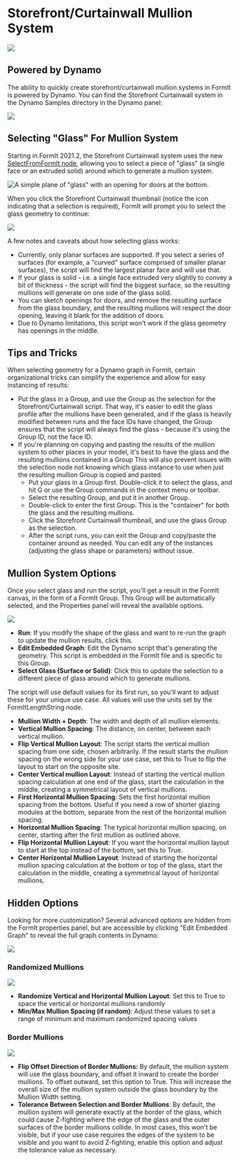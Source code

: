 # Storefront/Curtainwall Mullion System

![](../.gitbook/assets/dynamo-storefront-system-options.gif)

## Powered by Dynamo

The ability to quickly create storefront/curtainwall mullion systems in FormIt is powered by Dynamo. You can find the Storefront Curtainwall system in the Dynamo Samples directory in the Dynamo panel:

![](../.gitbook/assets/storefront-curtainwall-button.png)

## Selecting "Glass" For Mullion System

Starting in FormIt 2021.2, the Storefront Curtainwall system uses the new [SelectFromFormIt node](https://formit.autodesk.com/page/formit-dynamo#dynamo-formit-nodes), allowing you to select a piece of "glass" (a single face or an extruded solid) around which to generate a mullion system.

![A simple plane of "glass" with an opening for doors at the bottom.](../.gitbook/assets/storefron-system-1\_glass-only.png)

When you click the Storefront Curtainwall thumbnail (notice the icon indicating that a selection is required), FormIt will prompt you to select the glass geometry to continue:

![](<../.gitbook/assets/storefront-curtainwall-prompt (1).png>)

A few notes and caveats about how selecting glass works:

* Currently, only planar surfaces are supported. If you select a series of surfaces (for example, a "curved" surface comprised of smaller planar surfaces), the script will find the largest planar face and will use that.
* If your glass is solid - i.e. a single face extruded very slightly to convey a bit of thickness - the script will find the biggest surface, so the resulting mullions will generate on one side of the glass solid.
* You can sketch openings for doors, and remove the resulting surface from the glass boundary, and the resulting mullions will respect the door opening, leaving it blank for the addition of doors.
* Due to Dynamo limitations, this script won't work if the glass geometry has openings in the middle.

## Tips and Tricks

When selecting geometry for a Dynamo graph in FormIt, certain organizational tricks can simplify the experience and allow for easy instancing of results:

* Put the glass in a Group, and use the Group as the selection for the Storefront/Curtainwall script. That way, it's easier to edit the glass profile after the mullions have been generated, and if the glass is heavily modified between runs and the face IDs have changed, the Group ensures that the script will always find the glass - because it's using the Group ID, not the face ID.
* If you're planning on copying and pasting the results of the mullion system to other places in your model, it's best to have the glass and the resulting mullions contained in a Group This will also prevent issues with the selection node not knowing which glass instance to use when just the resulting mullion Group is copied and pasted.
  * Put your glass in a Group first. Double-click it to select the glass, and hit G or use the Group commands in the context menu or toolbar.
  * Select the resulting Group, and put it in another Group.
  * Double-click to enter the first Group. This is the "container" for both the glass and the resulting mullions.
  * Click the Storefront Curtainwall thumbnail, and use the glass Group as the selection.
  * After the script runs, you can exit the Group and copy/paste the container around as needed. You can edit any of the instances (adjusting the glass shape or parameters) without issue.

## Mullion System Options

Once you select glass and run the script, you'll get a result in the FormIt canvas, in the form of a FormIt Group. This Group will be automatically selected, and the Properties panel will reveal the available options.

![](<../.gitbook/assets/storefront-curtainwall-parameters (1).png>)

* **Run**: If you modify the shape of the glass and want to re-run the graph to update the mullion results, click this.
* **Edit Embedded Graph**: Edit the Dynamo script that's generating the geometry. This script is embedded in the FormIt file and is specific to this Group.
* **Select Glass (Surface or Solid)**: Click this to update the selection to a different piece of glass around which to generate mullions.

The script will use default values for its first run, so you'll want to adjust these for your unique use case. All values will use the units set by the FormItLengthString node.

* **Mullion Width + Depth**: The width and depth of all mullion elements.
* **Vertical Mullion Spacing**: The distance, on center, between each vertical mullion.
* **Flip Vertical Mullion Layout**: The script starts the vertical mullion spacing from one side, chosen arbitrarily. If the result starts the mullion spacing on the wrong side for your use case, set this to True to flip the layout to start on the opposite site.
* **Center Vertical mullion Layout**: Instead of starting the vertical mullion spacing calculation at one end of the glass, start the calculation in the middle, creating a symmetrical layout of vertical mullions.
* **First Horizontal Mullion Spacing**: Sets the first horizontal mullion spacing from the bottom. Useful if you need a row of shorter glazing modules at the bottom, separate from the rest of the horizontal mullion spacing.
* **Horizontal Mullion Spacing**: The typical horizontal mullion spacing, on center, starting after the first mullion as outlined above.
* **Flip Horizontal Mullion Layout**: If you want the horizontal mullion layout to start at the top instead of the bottom, set this to True.
* **Center Horizontal Mullion Layout**: Instead of starting the horizontal mullion spacing calculation at the bottom or top of the glass, start the calculation in the middle, creating a symmetrical layout of horizontal mullions.

## Hidden Options

Looking for more customization? Several advanced options are hidden from the FormIt properties panel, but are accessible by clicking "Edit Embedded Graph" to reveal the full graph contents in Dynamo:

![](../.gitbook/assets/dynamo-edit-embedded-graph.png)

### Randomized Mullions

![](../.gitbook/assets/storefront-curtainwall-random-verticals.png)

* **Randomize Vertical and Horizontal Mullion Layout**: Set this to True to space the vertical or horizontal mullions randomly
* **Min/Max Mullion Spacing (if random)**: Adjust these values to set a range of minimum and maximum randomized spacing values

### Border Mullions

![](../.gitbook/assets/storefront-curtainwall-border-mullion-options.png)

* **Flip Offset Direction of Border Mullions:** By default, the mullion system will use the glass boundary, and offset it inward to create the border mullions. To offset outward, set this option to True. This will increase the overall size of the mullion system outside the glass boundary by the Mullion Width setting.
* **Tolerance Between Selection and Border Mullions**: By default, the mullion system will generate exactly at the border of the glass, which could cause Z-fighting where the edge of the glass and the outer surfaces of the border mullions collide. In most cases, this won't be visible, but if your use case requires the edges of the system to be visible and you want to avoid Z-fighting, enable this option and adjust the tolerance value as necessary.
